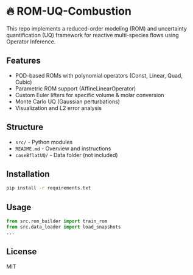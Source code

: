 # 🔥 ROM-UQ-Combustion

This repo implements a reduced-order modeling (ROM) and uncertainty quantification (UQ) framework for reactive multi-species flows using Operator Inference.

## Features

- POD-based ROMs with polynomial operators (Const, Linear, Quad, Cubic)
- Parametric ROM support (AffineLinearOperator)
- Custom Euler lifters for specific volume & molar conversion
- Monte Carlo UQ (Gaussian perturbations)
- Visualization and L2 error analysis

## Structure

- `src/` - Python modules
- `README.md` - Overview and instructions
- `caseBflatUQ/` - Data folder (not included)

## Installation

```bash
pip install -r requirements.txt
```

## Usage

```python
from src.rom_builder import train_rom
from src.data_loader import load_snapshots
...
```

## License

MIT